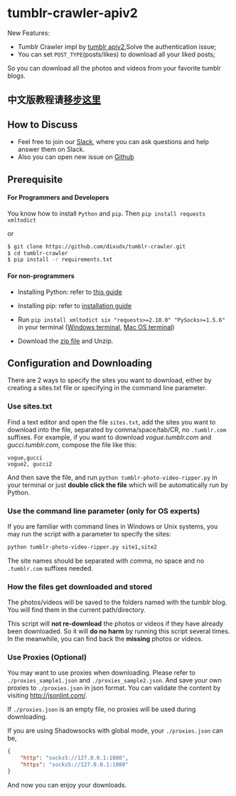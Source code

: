 tumblr-crawler-apiv2
===============

New Features:
* Tumblr Crawler impl by [tumblr apiv2](https://www.tumblr.com/docs/en/api/v2),Solve the authentication issue;
* You can set `POST_TYPE`(posts/likes) to download all your liked posts;

So you can download all the photos and videos from your favorite tumblr blogs.

## 中文版教程请[移步这里](./README_CN.md)

## How to Discuss

* Feel free to join our [Slack](https://tumblr-crawler.slack.com), where you can ask questions and help answer them on Slack.
* Also you can open new issue on [Github](https://github.com/dixudx/tumblr-crawler/issues/new)

## Prerequisite

#### For Programmers and Developers

You know how to install `Python` and `pip`. Then `pip install requests xmltodict`

or

```bash
$ git clone https://github.com/dixudx/tumblr-crawler.git
$ cd tumblr-crawler
$ pip install -r requirements.txt
```

#### For non-programmers


* Installing Python: refer to [this guide](http://docs.python-guide.org/en/latest/starting/installation/)

* Installing pip: refer to [installation guide](https://pip.readthedocs.org/en/stable/installing/#install-pip)

* Run `pip install xmltodict six "requests>=2.10.0" "PySocks>=1.5.6"` in your terminal ([Windows terminal](http://windows.microsoft.com/en-us/windows-vista/open-a-command-prompt-window),
[Mac OS terminal](http://www.howtogeek.com/210147/how-to-open-terminal-in-the-current-os-x-finder-location/))

* Download the [zip file](https://github.com/dixudx/tumblr-crawler/archive/master.zip) and Unzip.


## Configuration and Downloading

There are 2 ways to specify the sites you want to download, either by creating a sites.txt file or specifying in the command line parameter.

### Use sites.txt

Find a text editor and open the file `sites.txt`, add the sites you want to download into the file, separated by comma/space/tab/CR, no `.tumblr.com` suffixes. For example, if you want to download _vogue.tumblr.com_ and _gucci.tumblr.com_, compose the file like this:

```
vogue,gucci
vogue2, gucci2
```

And then save the file, and run `python tumblr-photo-video-ripper.py`
in your terminal or just **double click the file** which will be automatically run by Python.

### Use the command line parameter (only for OS experts)

If you are familiar with command lines in Windows or Unix systems, you may run the script with a parameter to specify the sites:

```bash
python tumblr-photo-video-ripper.py site1,site2
```

The site names should be separated with comma, no space and no `.tumblr.com` suffixes needed.

### How the files get downloaded and stored

The photos/videos will be saved to the folders named with the tumblr blog.
You will find them in the current path/directory.

This script will **not re-download** the photos or videos
if they have already been downloaded. So it will **do no harm** by running this
script several times. In the meanwhile, you can find back the **missing** photos
or videos.


### Use Proxies (Optional)

You may want to use proxies when downloading. Please refer to `./proxies_sample1.json` and `./proxies_sample2.json`.
And save your own proxies to `./proxies.json` in json format.
You can validate the content by visiting <http://jsonlint.com/>.

If `./proxies.json` is an empty file, no proxies will be used during downloading.

If you are using Shadowsocks with global mode, your `./proxies.json` can be,

```json
{
    "http": "socks5://127.0.0.1:1080",
    "https": "socks5://127.0.0.1:1080"
}
```

And now you can enjoy your downloads.
